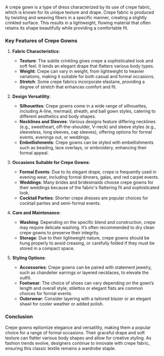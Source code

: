 A crepe gown is a type of dress characterized by its use of crepe fabric, which is known for its unique texture and drape. Crepe fabric is produced by twisting and weaving fibers in a specific manner, creating a slightly crinkled surface. This results in a lightweight, flowing material that often retains its shape beautifully while providing a comfortable fit.

### Key Features of Crepe Gowns

1. **Fabric Characteristics**:
   - **Texture**: The subtle crinkling gives crepe a sophisticated look and soft feel. It lends an elegant drape that flatters various body types.
   - **Weight**: Crepe can vary in weight, from lightweight to heavier variations, making it suitable for both casual and formal occasions.
   - **Stretch**: Some crepe fabrics incorporate elastane, providing a degree of stretch that enhances comfort and fit.

2. **Design Versatility**:
   - **Silhouettes**: Crepe gowns come in a wide range of silhouettes, including A-line, mermaid, sheath, and ball gown styles, catering to different aesthetics and body shapes.
   - **Necklines and Sleeves**: Various designs feature differing necklines (e.g., sweetheart, off-the-shoulder, V-neck) and sleeve styles (e.g., sleeveless, long sleeves, cap sleeves), offering options for formal events, evenings out, or weddings.
   - **Embellishments**: Crepe gowns can be styled with embellishments such as beading, lace overlays, or embroidery, enhancing their formal appeal.

3. **Occasions Suitable for Crepe Gowns**:
   - **Formal Events**: Due to its elegant drape, crepe is frequently used in evening wear, including formal dinners, galas, and red carpet events.
   - **Weddings**: Many brides and bridesmaids choose crepe gowns for their weddings because of the fabric's flattering fit and sophisticated look.
   - **Cocktail Parties**: Shorter crepe dresses are popular choices for cocktail parties and semi-formal events.

4. **Care and Maintenance**:
   - **Washing**: Depending on the specific blend and construction, crepe may require delicate washing. It’s often recommended to dry clean crepe gowns to preserve their integrity.
   - **Storage**: Due to their lightweight nature, crepe gowns should be hung properly to avoid creasing, or carefully folded if they must be stored in a compact space.

5. **Styling Options**:
   - **Accessories**: Crepe gowns can be paired with statement jewelry, such as chandelier earrings or layered necklaces, to elevate the outfit.
   - **Footwear**: The choice of shoes can vary depending on the gown’s length and overall style; stilettos or elegant flats are common choices for formal events.
   - **Outerwear**: Consider layering with a tailored blazer or an elegant shawl for cooler weather or added polish.

### Conclusion

Crepe gowns epitomize elegance and versatility, making them a popular choice for a range of formal occasions. Their graceful drape and soft texture can flatter various body shapes and allow for creative styling. As fashion trends evolve, designers continue to innovate with crepe fabric, ensuring this classic textile remains a wardrobe staple.